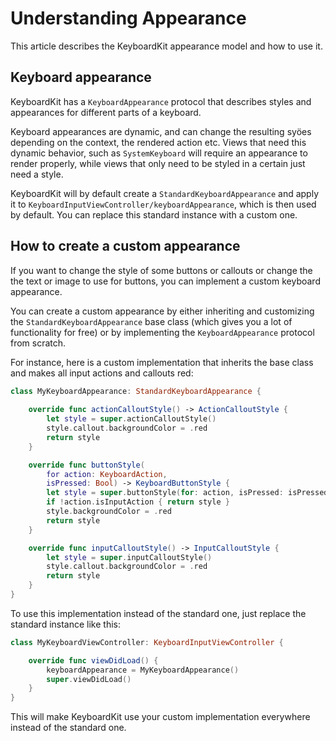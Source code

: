# Understanding Appearance

This article describes the KeyboardKit appearance model and how to use it. 


## Keyboard appearance

KeyboardKit has a ``KeyboardAppearance`` protocol that describes styles and appearances for different parts of a keyboard.

Keyboard appearances are dynamic, and can change the resulting syöes depending on the context, the rendered action etc. Views that need this dynamic behavior, such as ``SystemKeyboard`` will require an appearance to render properly, while views that only need to be styled in a certain just need a style.

KeyboardKit will by default create a ``StandardKeyboardAppearance`` and apply it to ``KeyboardInputViewController/keyboardAppearance``, which is then used by default. You can replace this standard instance with a custom one.


## How to create a custom appearance

If you want to change the style of some buttons or callouts or change the the text or image to use for buttons, you can implement a custom keyboard appearance.

You can create a custom appearance by either inheriting and customizing the ``StandardKeyboardAppearance`` base class (which gives you a lot of functionality for free) or by implementing the ``KeyboardAppearance`` protocol from scratch.

For instance, here is a custom implementation that inherits the base class and makes all input actions and callouts red:

```swift
class MyKeyboardAppearance: StandardKeyboardAppearance {
    
    override func actionCalloutStyle() -> ActionCalloutStyle {
        let style = super.actionCalloutStyle()
        style.callout.backgroundColor = .red
        return style
    }

    override func buttonStyle(
        for action: KeyboardAction,
        isPressed: Bool) -> KeyboardButtonStyle {
        let style = super.buttonStyle(for: action, isPressed: isPressed)
        if !action.isInputAction { return style }
        style.backgroundColor = .red
        return style
    }

    override func inputCalloutStyle() -> InputCalloutStyle {
        let style = super.inputCalloutStyle()
        style.callout.backgroundColor = .red
        return style
    }
}
```

To use this implementation instead of the standard one, just replace the standard instance like this:

```swift
class MyKeyboardViewController: KeyboardInputViewController {

    override func viewDidLoad() {
        keyboardAppearance = MyKeyboardAppearance()
        super.viewDidLoad()
    }
}
```

This will make KeyboardKit use your custom implementation everywhere instead of the standard one.
